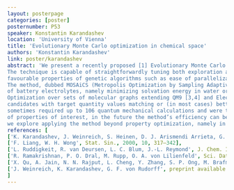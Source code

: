 ```yaml
---
layout: posterpage
categories: [poster]
posternumber: P53
speaker: Konstantin Karandashev
location: 'University of Vienna'
title: 'Evolutionary Monte Carlo optimization in chemical space'
authors: 'Konstantin Karandashev'
link: poster/karandashev
abstract: 'We present a recently proposed [1] Evolutionary Monte Carlo [2] algorithm for solving optimization problems in chemical space. 
The technique is capable of straightforwardly tuning both exploration and exploitation characteristics of an optimization procedure while retaining 
favourable properties of genetic algorithms such as ease of parallelization, no need for initial information on the problem of interest, and stochasticity. 
The method, dubbed MOSAiCS (Metropolis Optimization by Sampling Adaptively in Chemical Space), was tested on problems related to optimizing components 
of battery electrolytes, namely minimizing solvation energy in water or maximizing dipole moment while constraining the HOMO-LUMO gap [1]. 
Optimization over sets of molecular graphs extending QM9 [3,4] and Electrolyte Genome Project (EGP) [5] datasets reliably generated molecular 
candidates with target quantity values matching or (in most cases) better than the ones found in QM9 or EGP. While these optimization results 
sometimes required up to 106 quantum mechanical calculations and were thus only feasible using computationally efficient ab initio approximations 
of properties of interest, in the future the method’s efficiency can be significantly increased using machine learning techniques. Furthermore, 
we explore applying the method beyond property optimization, namely in studying fundamental properties of chemical space [6].'
references: [
['K. Karandashev, J. Weinreich, S. Heinen, D. J. Arismendi Arrieta, G. F. von Rudorff, K. Hermansson, O. A. von Lilienfeld', J. Chem. Theory Comput., 2023, 19, 8861–8870],
['F. Liang, W. H. Wong', Stat. Sin., 2000, 10, 317–342],
['L. Ruddigkeit, R. van Deursen, L. C. Blum, J.-L. Reymond', J. Chem. Inf. Model., 2012, 52, 2864–2875],
['R. Ramakrishnan, P. O. Dral, M. Rupp, O. A. von Lilienfeld', Sci. Data, 2014, 1, 140022],
['X. Qu, A. Jain, N. N. Rajput, L. Cheng, Y. Zhang, S. P. Ong, M. Brafman, E. Maginn, L. A. Curtiss, K. A. Persson', Comput. Mater. Sci., 2015, 103, 56–67],
['J. Weinreich, K. Karandashev, G. F. von Rudorff', preprint available at arXiv:2309.09194]
]
---
```

